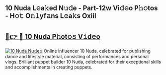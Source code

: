 ## 10 Nuda L𝚎a𝚔ed N𝚞𝚍e - Part-12w Vi𝚍𝚎o P𝚑𝚘tos - H𝚘𝚝 O𝚗𝚕yf𝚊ns L𝚎a𝚔s OxiiI

# <h2><a href="http://kf1cnl.oniu.top/?m=10+Nuda">🔗👉 🔴 10 Nuda P𝚑ot𝚘𝚜 V𝚒d𝚎o</a></h2>

[![10 Nuda Nu𝚍e𝚜](https://i.imgur.com/0qMVB7G.gif)](http://kf1cnl.oniu.top/?m=10+Nuda)
Online influencer 10 Nuda, celebrated for publishing dance and lifestyle material, consisting of performances and personal vlogs. Brilliant puppet builder 10 Nuda, celebrated for their exceptional skills and accomplishments in creating puppets.  
